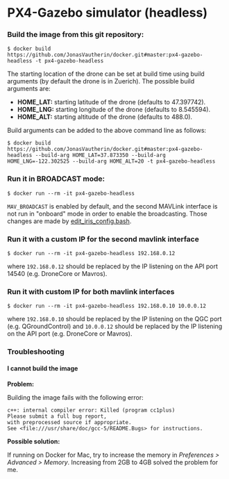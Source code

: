 # PX4-Gazebo simulator (headless)

### Build the image from this git repository:

```
$ docker build https://github.com/JonasVautherin/docker.git#master:px4-gazebo-headless -t px4-gazebo-headless
```

The starting location of the drone can be set at build time using build arguments (by default the drone is in Zuerich). The possible build arguments are:

* __HOME_LAT:__ starting latitude of the drone (defaults to 47.397742).
* __HOME_LNG:__ starting longitude of the drone (defaults to 8.545594).
* __HOME_ALT:__ starting altitude of the drone (defaults to 488.0).

Build arguments can be added to the above command line as follows:

```
$ docker build https://github.com/JonasVautherin/docker.git#master:px4-gazebo-headless --build-arg HOME_LAT=37.873350 --build-arg HOME_LNG=-122.302525 --build-arg HOME_ALT=20 -t px4-gazebo-headless
```

### Run it in BROADCAST mode:

```
$ docker run --rm -it px4-gazebo-headless
```

`MAV_BROADCAST` is enabled by default, and the second MAVLink interface is not run in "onboard" mode in order to enable the broadcasting. Those changes are made by [edit_iris_config.bash](edit_iris_config.bash).

### Run it with a custom IP for the second mavlink interface

```
$ docker run --rm -it px4-gazebo-headless 192.168.0.12
```

where `192.168.0.12` should be replaced by the IP listening on the API port 14540 (e.g. DroneCore or Mavros).

### Run it with custom IP for both mavlink interfaces

```
$ docker run --rm -it px4-gazebo-headless 192.168.0.10 10.0.0.12
```

where `192.168.0.10` should be replaced by the IP listening on the QGC port (e.g. QGroundControl) and `10.0.0.12` should be replaced by the IP listening on the API port (e.g. DroneCore or Mavros).

### Troubleshooting

#### I cannot build the image

__Problem:__

Building the image fails with the following error:

```
c++: internal compiler error: Killed (program cc1plus)
Please submit a full bug report,
with preprocessed source if appropriate.
See <file:///usr/share/doc/gcc-5/README.Bugs> for instructions.
```

__Possible solution:__

If running on Docker for Mac, try to increase the memory in _Preferences > Advanced > Memory_. Increasing from 2GB to 4GB solved the problem for me.
